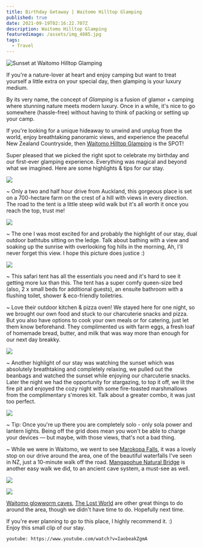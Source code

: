 ```yaml
---
title: Birthday Getaway | Waitomo Hilltop Glamping
published: true
date: 2021-09-19T02:16:22.707Z
description: Waitomo Hilltop Glamping
featuredimage: /assets/img_4085.jpg
tags:
  - Travel
---
```

![Sunset at Waitomo Hilltop Glamping](/assets/dji_0147.jpg "Sunset at Waitomo Hilltop Glamping")

If you're a nature-lover at heart and enjoy camping but want to treat yourself a little extra on your special day, then glamping is your luxury medium.

By its very name, the concept of *Glamping* is a fusion of glamor + camping where stunning nature meets modern luxury. Once in a while, it's nice to go somewhere (hassle-free) without having to think of packing or setting up your camp.

If you're looking for a unique hideaway to unwind and unplug from the world, enjoy breathtaking panoramic views, and experience the peaceful New Zealand Countryside, then [Waitomo Hilltop Glamping](https://www.waitomoglamping.nz/) is the SPOT! 

Super pleased that we picked the right spot to celebrate my birthday and our first-ever glamping experience. Everything was magical and beyond what we imagined. Here are some highlights & tips for our stay.

![](/assets/us.jpg)

~ Only a two and half hour drive from Auckland, this gorgeous place is set on a 700-hectare farm on the crest of a hill with views in every direction. The road to the tent is a little steep wild walk but it's all worth it once you reach the top, trust me! 

![](/assets/img_3958.jpg)

~ The one I was most excited for and probably the highlight of our stay, dual outdoor bathtubs sitting on the ledge. Talk about bathing with a view and soaking up the sunrise with overlooking fog hills in the morning, Ah, I'll never forget this view. I hope this picture does justice :) 

![](/assets/img_3934.jpg)

~ This safari tent has all the essentials you need and it's hard to see it getting more lux than this. The tent has a super comfy queen-size bed (also, 2 x small beds for additional guests), an ensuite bathroom with a flushing toilet, shower & eco-friendly toiletries. 

~ Love their outdoor kitchen & pizza oven!
We stayed here for one night, so we brought our own food and stuck to our charcuterie snacks and pizza. But you also have options to cook your own meals or for catering, just let them know beforehand. They complimented us with farm eggs, a fresh loaf of homemade bread, butter, and milk that was way more than enough for our next day breakky. 

![](/assets/img_3807.jpg)

~ Another highlight of our stay was watching the sunset which was absolutely breathtaking and completely relaxing, we pulled out the beanbags and watched the sunset while enjoying our charcuterie snacks. Later the night we had the opportunity for stargazing, to top it off, we lit the fire pit and enjoyed the cozy night with some fire-toasted marshmallows from the complimentary s'mores kit. Talk about a greater combo, it was just too perfect. 

![](/assets/img_3851.jpg)

~ Tip: Once you're up there you are completely solo - only sola power and lantern lights. Being off the grid does mean you won't be able to charge your devices — but maybe, with those views, that's not a bad thing. 

~ While we were in Waitomo, we went to see [Marokopa Falls](https://www.waikatonz.com/experiences/walking-hiking-trails/marokopa-falls-waitomo/), it was a lovely stop on our drive around the area, one of the beautiful waterfalls I've seen in NZ, just a 10-minute walk off the road. [Mangapohue Natural Bridge](https://www.waikatonz.com/experiences/walking-hiking-trails/mangapohue-natural-bridge-waitomo/) is another easy walk we did, to an ancient cave system, a must-see as well. 

![](/assets/img_4197.jpg)

![](/assets/img_3468.jpg)

[Waitomo glowworm caves](https://www.waitomo.com/glowworms-and-caves/waitomo-glowworm-caves), [The Lost World](https://www.waitomo.co.nz/adventure/lost-world-epic-all-day-adventure) are other great things to do around the area, though we didn't have time to do. Hopefully next time. 

If you're ever planning to go to this place, I highly recommend it. :) \
Enjoy this small clip of our stay. 

`youtube: https://www.youtube.com/watch?v=IaobeakZgmA`